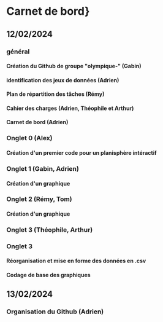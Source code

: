 # Carnet de bord}

## 12/02/2024
### général
#### Création du Github de groupe "olympique-" (Gabin)
#### identification des jeux de données (Adrien)
#### Plan de répartition des tâches (Rémy)
#### Cahier des charges (Adrien, Théophile et Arthur)
#### Carnet de bord (Adrien)

### Onglet 0 (Alex)
#### Création d'un premier code pour un planisphère intéractif

### Onglet 1 (Gabin, Adrien)
#### Création d'un graphique

### Onglet 2 (Rémy, Tom)
#### Création d'un graphique

### Onglet 3 (Théophile, Arthur)

### Onglet 3
#### Réorganisation et mise en forme des données en .csv
#### Codage de base des graphiques


## 13/02/2024
### Organisation du Github (Adrien)
